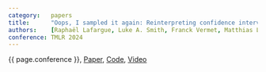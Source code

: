 ```yaml
---
category:   papers
title:      "Oops, I sampled it again: Reinterpreting confidence intervals in few-shot learning"
authors:    [Raphaël Lafargue, Luke A. Smith, Franck Vermet, Matthias Löwe, Ian Reid, Jack Valmadre, Vincent Gripon]
conference: TMLR 2024
---
```


{{ page.conference }},
<a href="https://openreview.net/forum?id=JxxkKt9yrx">Paper</a>,
<a href="https://github.com/RafLaf/FSL-benchmark-again">Code</a>,
<a href="https://www.youtube.com/watch?v=OB95-BLxE0s">Video</a>
